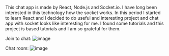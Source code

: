 This chat app is made by React, Node.js and Socket.io. I have long been interested in this technology how the socket works. 
In this period I started to learn React and I decided to do useful and interesting project and chat app with socket looks like interesting for me. 
I found some tutorials and this project is based tutorials and I am so grateful for them.

Join to chat:
![image](https://user-images.githubusercontent.com/41436287/69536109-ab732480-0f7d-11ea-86d6-ae7444375313.png)

Chat room:
![image](https://user-images.githubusercontent.com/41436287/69419319-8338bb00-0d1c-11ea-8997-80d7626560f0.png)
